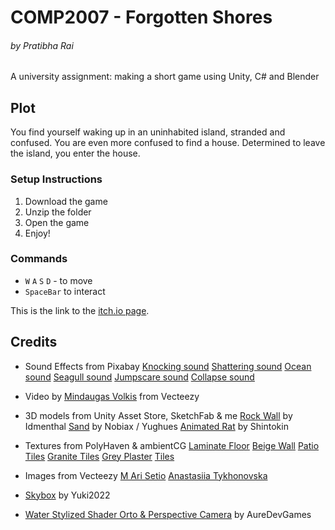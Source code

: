 # COMP2007 - Forgotten Shores
###### by Pratibha Rai

A university assignment: making a short game using Unity, C# and Blender

## Plot
You find yourself waking up in an uninhabited island, stranded and confused. You are even more confused to find a house.
Determined to leave the island, you enter the house.

### Setup Instructions
1. Download the game
2. Unzip the folder
3. Open the game
4. Enjoy!

### Commands
+ `W` `A` `S` `D` - to move
+ `SpaceBar` to interact

This is the link to the [itch.io page](https://0chamem0.itch.io/forgotten-shores).


## Credits
+ Sound Effects from Pixabay
    [Knocking sound](https://pixabay.com/sound-effects/knocking-wooden-door-95780/)
    [Shattering sound](https://pixabay.com/sound-effects/glass-smash-6266/)
    [Ocean sound](https://pixabay.com/sound-effects/gentle-ocean-waves-birdsong-and-gull-7109/)
    [Seagull sound](https://pixabay.com/sound-effects/sound-effect-seagulls-157829/)
    [Jumpscare sound](https://pixabay.com/sound-effects/jump-scare-sound-2-82831/)
    [Collapse sound](https://pixabay.com/sound-effects/collapse-47652/)
  
+ Video by [Mindaugas Volkis](https://www.vecteezy.com/video/2020857-sundown-reflection-of-the-sea-surface-and-beach-sand) from Vecteezy

+ 3D models from Unity Asset Store, SketchFab & me
    [Rock Wall](https://sketchfab.com/3d-models/stones-wall-66832dd71eb24e0491c5226baa8738d7) by Idmenthal
    [Sand](https://assetstore.unity.com/packages/2d/textures-materials/nature/yughues-free-sand-materials-12964) by Nobiax / Yughues
    [Animated Rat](https://sketchfab.com/3d-models/rat-animated-cba5c3b8a946499083b4adfbb6d568b8) by Shintokin
  
+ Textures from PolyHaven & ambientCG
    [Laminate Floor](https://polyhaven.com/a/laminate_floor_02)
    [Beige Wall](https://polyhaven.com/a/beige_wall_001)
    [Patio Tiles](https://polyhaven.com/a/patio_tiles)
    [Granite Tiles](https://polyhaven.com/a/granite_tile)
    [Grey Plaster](https://polyhaven.com/a/grey_plaster)
    [Tiles](https://ambientcg.com/view?id=Tiles133A)

+ Images from Vecteezy
    [M Ari Setio](https://www.vecteezy.com/vector-art/28734858-ditsy-pattern-floral-seamless-texture-abstract-background-with-simple-small-blue-flowers-leaves-liberty-style-wallpapers-subtle-ornament-elegant-repeat-design-for-decor-fabric-print)
    [Anastasiia Tykhonovska](https://www.vecteezy.com/vector-art/48400718-abstract-tiny-branches-little-flowers-buds-pattern-on-a-dark-background-creative-small-floral-stems-with-drops-dots-spots-seamless-print-hand-drawing-minimalistic-ornament-for-textile)

+ [Skybox](https://assetstore.unity.com/publishers/57827) by Yuki2022
  
+ [Water Stylized Shader Orto & Perspective Camera](https://assetstore.unity.com/packages/vfx/shaders/water-stylized-shader-orto-perspective-camera-297566) by AureDevGames
